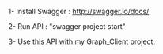 1- Install Swagger :
  http://swagger.io/docs/

2- Run API : "swagger project start"

3- Use this API with my Graph_Client project.
